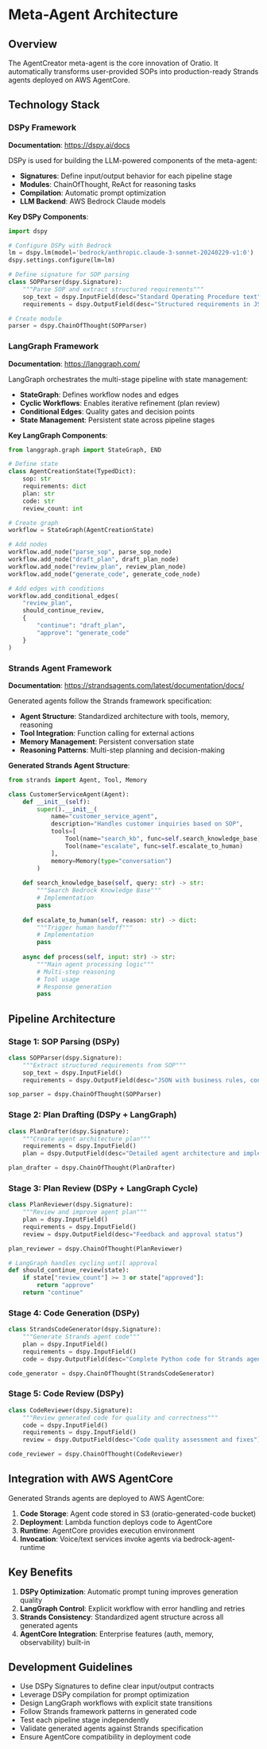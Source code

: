# Meta-Agent Architecture

## Overview

The AgentCreator meta-agent is the core innovation of Oratio. It automatically transforms user-provided SOPs into production-ready Strands agents deployed on AWS AgentCore.

## Technology Stack

### DSPy Framework
**Documentation**: https://dspy.ai/docs

DSPy is used for building the LLM-powered components of the meta-agent:

- **Signatures**: Define input/output behavior for each pipeline stage
- **Modules**: ChainOfThought, ReAct for reasoning tasks
- **Compilation**: Automatic prompt optimization
- **LLM Backend**: AWS Bedrock Claude models

**Key DSPy Components**:
```python
import dspy

# Configure DSPy with Bedrock
lm = dspy.lm(model='bedrock/anthropic.claude-3-sonnet-20240229-v1:0')
dspy.settings.configure(lm=lm)

# Define signature for SOP parsing
class SOPParser(dspy.Signature):
    """Parse SOP and extract structured requirements"""
    sop_text = dspy.InputField(desc="Standard Operating Procedure text")
    requirements = dspy.OutputField(desc="Structured requirements in JSON format")

# Create module
parser = dspy.ChainOfThought(SOPParser)
```

### LangGraph Framework
**Documentation**: https://langgraph.com/

LangGraph orchestrates the multi-stage pipeline with state management:

- **StateGraph**: Defines workflow nodes and edges
- **Cyclic Workflows**: Enables iterative refinement (plan review)
- **Conditional Edges**: Quality gates and decision points
- **State Management**: Persistent state across pipeline stages

**Key LangGraph Components**:
```python
from langgraph.graph import StateGraph, END

# Define state
class AgentCreationState(TypedDict):
    sop: str
    requirements: dict
    plan: str
    code: str
    review_count: int

# Create graph
workflow = StateGraph(AgentCreationState)

# Add nodes
workflow.add_node("parse_sop", parse_sop_node)
workflow.add_node("draft_plan", draft_plan_node)
workflow.add_node("review_plan", review_plan_node)
workflow.add_node("generate_code", generate_code_node)

# Add edges with conditions
workflow.add_conditional_edges(
    "review_plan",
    should_continue_review,
    {
        "continue": "draft_plan",
        "approve": "generate_code"
    }
)
```

### Strands Agent Framework
**Documentation**: https://strandsagents.com/latest/documentation/docs/

Generated agents follow the Strands framework specification:

- **Agent Structure**: Standardized architecture with tools, memory, reasoning
- **Tool Integration**: Function calling for external actions
- **Memory Management**: Persistent conversation state
- **Reasoning Patterns**: Multi-step planning and decision-making

**Generated Strands Agent Structure**:
```python
from strands import Agent, Tool, Memory

class CustomerServiceAgent(Agent):
    def __init__(self):
        super().__init__(
            name="customer_service_agent",
            description="Handles customer inquiries based on SOP",
            tools=[
                Tool(name="search_kb", func=self.search_knowledge_base),
                Tool(name="escalate", func=self.escalate_to_human)
            ],
            memory=Memory(type="conversation")
        )
    
    def search_knowledge_base(self, query: str) -> str:
        """Search Bedrock Knowledge Base"""
        # Implementation
        pass
    
    def escalate_to_human(self, reason: str) -> dict:
        """Trigger human handoff"""
        # Implementation
        pass
    
    async def process(self, input: str) -> str:
        """Main agent processing logic"""
        # Multi-step reasoning
        # Tool usage
        # Response generation
        pass
```

## Pipeline Architecture

### Stage 1: SOP Parsing (DSPy)
```python
class SOPParser(dspy.Signature):
    """Extract structured requirements from SOP"""
    sop_text = dspy.InputField()
    requirements = dspy.OutputField(desc="JSON with business rules, constraints, tools needed")

sop_parser = dspy.ChainOfThought(SOPParser)
```

### Stage 2: Plan Drafting (DSPy + LangGraph)
```python
class PlanDrafter(dspy.Signature):
    """Create agent architecture plan"""
    requirements = dspy.InputField()
    plan = dspy.OutputField(desc="Detailed agent architecture and implementation plan")

plan_drafter = dspy.ChainOfThought(PlanDrafter)
```

### Stage 3: Plan Review (DSPy + LangGraph Cycle)
```python
class PlanReviewer(dspy.Signature):
    """Review and improve agent plan"""
    plan = dspy.InputField()
    requirements = dspy.InputField()
    review = dspy.OutputField(desc="Feedback and approval status")

plan_reviewer = dspy.ChainOfThought(PlanReviewer)

# LangGraph handles cycling until approval
def should_continue_review(state):
    if state["review_count"] >= 3 or state["approved"]:
        return "approve"
    return "continue"
```

### Stage 4: Code Generation (DSPy)
```python
class StrandsCodeGenerator(dspy.Signature):
    """Generate Strands agent code"""
    plan = dspy.InputField()
    requirements = dspy.InputField()
    code = dspy.OutputField(desc="Complete Python code for Strands agent")

code_generator = dspy.ChainOfThought(StrandsCodeGenerator)
```

### Stage 5: Code Review (DSPy)
```python
class CodeReviewer(dspy.Signature):
    """Review generated code for quality and correctness"""
    code = dspy.InputField()
    requirements = dspy.InputField()
    review = dspy.OutputField(desc="Code quality assessment and fixes")

code_reviewer = dspy.ChainOfThought(CodeReviewer)
```

## Integration with AWS AgentCore

Generated Strands agents are deployed to AWS AgentCore:

1. **Code Storage**: Agent code stored in S3 (oratio-generated-code bucket)
2. **Deployment**: Lambda function deploys code to AgentCore
3. **Runtime**: AgentCore provides execution environment
4. **Invocation**: Voice/text services invoke agents via bedrock-agent-runtime

## Key Benefits

1. **DSPy Optimization**: Automatic prompt tuning improves generation quality
2. **LangGraph Control**: Explicit workflow with error handling and retries
3. **Strands Consistency**: Standardized agent structure across all generated agents
4. **AgentCore Integration**: Enterprise features (auth, memory, observability) built-in

## Development Guidelines

- Use DSPy Signatures to define clear input/output contracts
- Leverage DSPy compilation for prompt optimization
- Design LangGraph workflows with explicit state transitions
- Follow Strands framework patterns in generated code
- Test each pipeline stage independently
- Validate generated agents against Strands specification
- Ensure AgentCore compatibility in deployment code
